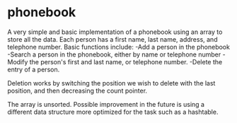 # phonebook
A very simple and basic implementation of a phonebook using an array to store all the data.
Each person has a first name, last name, address, and telephone number.
Basic functions include:
-Add a person in the phonebook
-Search a person in the phonebook, either by name or telephone number
-Modify the person's first and last name, or telephone number.
-Delete the entry of a person.

Deletion works by switching the position we wish to delete with the last position, and then decreasing the count pointer. 

The array is unsorted. Possible improvement in the future is using a different data structure more optimized for the task such as a hashtable.
